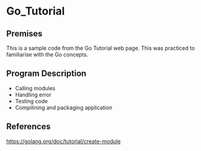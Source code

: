 # Go_Tutorial
## Premises
This is a sample code from the Go Tutorial web page. This was practiced to familiarise with the Go concepts.
## Program Description
- Calling modules
- Handling error
- Testing code
- Compilining and packaging application
## References
https://golang.org/doc/tutorial/create-module
